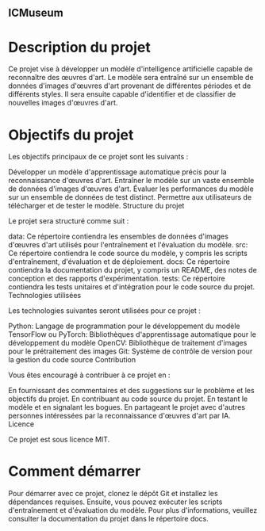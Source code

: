 ## ICMuseum

# Description du projet

Ce projet vise à développer un modèle d'intelligence artificielle capable de reconnaître des œuvres d'art. Le modèle sera entraîné sur un ensemble de données d'images d'œuvres d'art provenant de différentes périodes et de différents styles. Il sera ensuite capable d'identifier et de classifier de nouvelles images d'œuvres d'art.

# Objectifs du projet

Les objectifs principaux de ce projet sont les suivants :

Développer un modèle d'apprentissage automatique précis pour la reconnaissance d'œuvres d'art.
Entraîner le modèle sur un vaste ensemble de données d'images d'œuvres d'art.
Évaluer les performances du modèle sur un ensemble de données de test distinct.
Permettre aux utilisateurs de télécharger et de tester le modèle.
Structure du projet

Le projet sera structuré comme suit :

data: Ce répertoire contiendra les ensembles de données d'images d'œuvres d'art utilisés pour l'entraînement et l'évaluation du modèle.
src: Ce répertoire contiendra le code source du modèle, y compris les scripts d'entraînement, d'évaluation et de déploiement.
docs: Ce répertoire contiendra la documentation du projet, y compris un README, des notes de conception et des rapports d'expérimentation.
tests: Ce répertoire contiendra les tests unitaires et d'intégration pour le code source du projet.
Technologies utilisées

Les technologies suivantes seront utilisées pour ce projet :

Python: Langage de programmation pour le développement du modèle
TensorFlow ou PyTorch: Bibliothèques d'apprentissage automatique pour le développement du modèle
OpenCV: Bibliothèque de traitement d'images pour le prétraitement des images
Git: Système de contrôle de version pour la gestion du code source
Contribution

Vous êtes encouragé à contribuer à ce projet en :

En fournissant des commentaires et des suggestions sur le problème et les objectifs du projet.
En contribuant au code source du projet.
En testant le modèle et en signalant les bogues.
En partageant le projet avec d'autres personnes intéressées par la reconnaissance d'œuvres d'art par IA.
Licence

Ce projet est sous licence MIT.

# Comment démarrer

Pour démarrer avec ce projet, clonez le dépôt Git et installez les dépendances requises. Ensuite, vous pouvez exécuter les scripts d'entraînement et d'évaluation du modèle. Pour plus d'informations, veuillez consulter la documentation du projet dans le répertoire docs.
